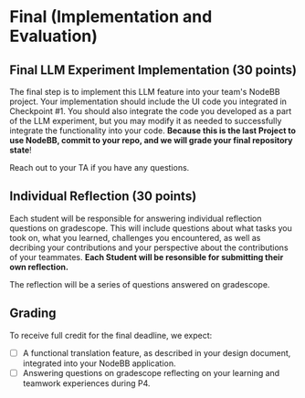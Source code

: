 # Final (Implementation and Evaluation)

## Final LLM Experiment Implementation (30 points)

The final step is to implement this LLM feature into your team's NodeBB project. Your implementation should include the UI code you integrated in Checkpoint #1. You should also integrate the code you developed as a part of the LLM experiment, but you may modify it as needed to successfully integrate the functionality into your code.
**Because this is the last Project to use NodeBB, commit to your repo, and we will grade your final repository state**!

Reach out to your TA if you have any questions. 

## Individual Reflection (30 points)

Each student will be responsible for answering individual reflection questions on gradescope.  This will include questions about what tasks you took on, what you learned, challenges you encountered, as well as decribing your contributions and your perspective about the contributions of your teammates.  **Each Student will be resonsible for submitting their own reflection.** 

The reflection will be a series of questions answered on gradescope.


## Grading
To receive full credit for the final deadline, we expect:

- [ ] A functional translation feature, as described in your design document, integrated into your NodeBB application.
- [ ] Answering questions on gradescope reflecting on your learning and teamwork experiences during P4.
